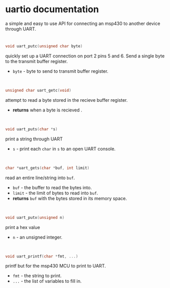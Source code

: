 # uartio documentation
a simple and easy to use API for connecting an msp430 to another device through UART.
 
#
```C
void uart_putc(unsigned char byte) 
```
quickly set up a UART connection on port 2 pins 5 and 6.
Send a single byte to the transmit buffer register.
- `byte` - byte to send to transmit buffer register.

<br>

```C
unsigned char uart_getc(void) 
```
attempt to read a byte stored in the recieve buffer register.
- **returns** when a byte is recieved .

<br>

```C
void uart_puts(char *s) 
```
print a string through UART
- `s` - print each `char` in `s` to an open UART console.

<br>

```C
char *uart_gets(char *buf, int limit) 
```
read an entire line/string into `buf`.
- `buf` - the buffer to read the bytes into.
- `limit` - the limit of bytes to read into `buf`.
- **returns** `buf` with the bytes stored in its memory space.

<br>

```C
void uart_putx(unsigned n) 
```
print a hex value
- `n` - an unsigned integer.

<br>

```C
void uart_printf(char *fmt, ...) 
```
printf but for the msp430 MCU to print to UART.
- `fmt` - the string to print.
- `...` - the list of variables to fill in.

<br>

